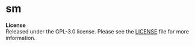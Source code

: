 # sm

**License**  
Released under the GPL-3.0 license. Please see the [LICENSE](https://github.com/1step2hell/sm/blob/master/LICENSE) file for more information.